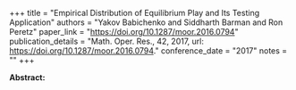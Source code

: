 +++
title = "Empirical Distribution of Equilibrium Play and Its Testing Application"
authors = "Yakov Babichenko and Siddharth Barman and Ron Peretz"
paper_link = "https://doi.org/10.1287/moor.2016.0794"
publication_details = "Math. Oper. Res., 42, 2017, url: <a href='https://doi.org/10.1287/moor.2016.0794' target='_blank'>https://doi.org/10.1287/moor.2016.0794</a>."
conference_date = "2017"
notes = ""
+++

<b>Abstract:</b>
